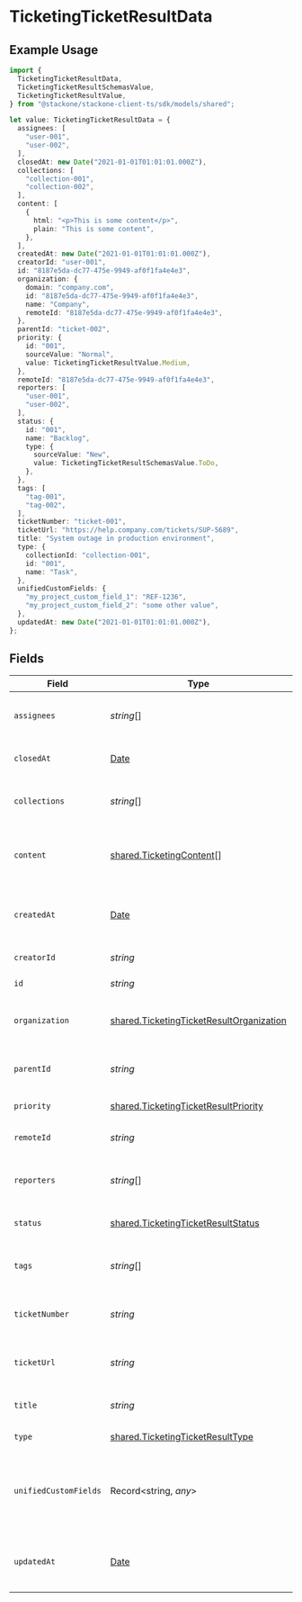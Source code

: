 # TicketingTicketResultData

## Example Usage

```typescript
import {
  TicketingTicketResultData,
  TicketingTicketResultSchemasValue,
  TicketingTicketResultValue,
} from "@stackone/stackone-client-ts/sdk/models/shared";

let value: TicketingTicketResultData = {
  assignees: [
    "user-001",
    "user-002",
  ],
  closedAt: new Date("2021-01-01T01:01:01.000Z"),
  collections: [
    "collection-001",
    "collection-002",
  ],
  content: [
    {
      html: "<p>This is some content</p>",
      plain: "This is some content",
    },
  ],
  createdAt: new Date("2021-01-01T01:01:01.000Z"),
  creatorId: "user-001",
  id: "8187e5da-dc77-475e-9949-af0f1fa4e4e3",
  organization: {
    domain: "company.com",
    id: "8187e5da-dc77-475e-9949-af0f1fa4e4e3",
    name: "Company",
    remoteId: "8187e5da-dc77-475e-9949-af0f1fa4e4e3",
  },
  parentId: "ticket-002",
  priority: {
    id: "001",
    sourceValue: "Normal",
    value: TicketingTicketResultValue.Medium,
  },
  remoteId: "8187e5da-dc77-475e-9949-af0f1fa4e4e3",
  reporters: [
    "user-001",
    "user-002",
  ],
  status: {
    id: "001",
    name: "Backlog",
    type: {
      sourceValue: "New",
      value: TicketingTicketResultSchemasValue.ToDo,
    },
  },
  tags: [
    "tag-001",
    "tag-002",
  ],
  ticketNumber: "ticket-001",
  ticketUrl: "https://help.company.com/tickets/SUP-5689",
  title: "System outage in production environment",
  type: {
    collectionId: "collection-001",
    id: "001",
    name: "Task",
  },
  unifiedCustomFields: {
    "my_project_custom_field_1": "REF-1236",
    "my_project_custom_field_2": "some other value",
  },
  updatedAt: new Date("2021-01-01T01:01:01.000Z"),
};
```

## Fields

| Field                                                                                                       | Type                                                                                                        | Required                                                                                                    | Description                                                                                                 | Example                                                                                                     |
| ----------------------------------------------------------------------------------------------------------- | ----------------------------------------------------------------------------------------------------------- | ----------------------------------------------------------------------------------------------------------- | ----------------------------------------------------------------------------------------------------------- | ----------------------------------------------------------------------------------------------------------- |
| `assignees`                                                                                                 | *string*[]                                                                                                  | :heavy_minus_sign:                                                                                          | Agents assigned to the ticket                                                                               | [<br/>"user-001",<br/>"user-002"<br/>]                                                                      |
| `closedAt`                                                                                                  | [Date](https://developer.mozilla.org/en-US/docs/Web/JavaScript/Reference/Global_Objects/Date)               | :heavy_minus_sign:                                                                                          | The date the ticket was closed                                                                              | 2021-01-01T01:01:01.000Z                                                                                    |
| `collections`                                                                                               | *string*[]                                                                                                  | :heavy_minus_sign:                                                                                          | Collections the ticket belongs to                                                                           | [<br/>"collection-001",<br/>"collection-002"<br/>]                                                          |
| `content`                                                                                                   | [shared.TicketingContent](../../../sdk/models/shared/ticketingcontent.md)[]                                 | :heavy_minus_sign:                                                                                          | Array of content associated with the ticket                                                                 |                                                                                                             |
| `createdAt`                                                                                                 | [Date](https://developer.mozilla.org/en-US/docs/Web/JavaScript/Reference/Global_Objects/Date)               | :heavy_minus_sign:                                                                                          | The timestamp when the record was created                                                                   | 2021-01-01T01:01:01.000Z                                                                                    |
| `creatorId`                                                                                                 | *string*                                                                                                    | :heavy_minus_sign:                                                                                          | The creator of the ticket                                                                                   | user-001                                                                                                    |
| `id`                                                                                                        | *string*                                                                                                    | :heavy_minus_sign:                                                                                          | Unique identifier                                                                                           | 8187e5da-dc77-475e-9949-af0f1fa4e4e3                                                                        |
| `organization`                                                                                              | [shared.TicketingTicketResultOrganization](../../../sdk/models/shared/ticketingticketresultorganization.md) | :heavy_minus_sign:                                                                                          | Organization associated with the ticket                                                                     |                                                                                                             |
| `parentId`                                                                                                  | *string*                                                                                                    | :heavy_minus_sign:                                                                                          | ID of the parent ticket if this is a sub-ticket                                                             | ticket-002                                                                                                  |
| `priority`                                                                                                  | [shared.TicketingTicketResultPriority](../../../sdk/models/shared/ticketingticketresultpriority.md)         | :heavy_minus_sign:                                                                                          | Priority of the ticket                                                                                      |                                                                                                             |
| `remoteId`                                                                                                  | *string*                                                                                                    | :heavy_minus_sign:                                                                                          | Provider's unique identifier                                                                                | 8187e5da-dc77-475e-9949-af0f1fa4e4e3                                                                        |
| `reporters`                                                                                                 | *string*[]                                                                                                  | :heavy_minus_sign:                                                                                          | Users who reported the ticket                                                                               | [<br/>"user-001",<br/>"user-002"<br/>]                                                                      |
| `status`                                                                                                    | [shared.TicketingTicketResultStatus](../../../sdk/models/shared/ticketingticketresultstatus.md)             | :heavy_minus_sign:                                                                                          | Current status of the ticket                                                                                |                                                                                                             |
| `tags`                                                                                                      | *string*[]                                                                                                  | :heavy_minus_sign:                                                                                          | The tags of the ticket                                                                                      | [<br/>"tag-001",<br/>"tag-002"<br/>]                                                                        |
| `ticketNumber`                                                                                              | *string*                                                                                                    | :heavy_minus_sign:                                                                                          | The unique ticket number or reference ID                                                                    | ticket-001                                                                                                  |
| `ticketUrl`                                                                                                 | *string*                                                                                                    | :heavy_minus_sign:                                                                                          | URL to view the ticket in the source system                                                                 | https://help.company.com/tickets/SUP-5689                                                                   |
| `title`                                                                                                     | *string*                                                                                                    | :heavy_minus_sign:                                                                                          | The title or subject of the ticket                                                                          | System outage in production environment                                                                     |
| `type`                                                                                                      | [shared.TicketingTicketResultType](../../../sdk/models/shared/ticketingticketresulttype.md)                 | :heavy_minus_sign:                                                                                          | The type of the ticket                                                                                      |                                                                                                             |
| `unifiedCustomFields`                                                                                       | Record<string, *any*>                                                                                       | :heavy_minus_sign:                                                                                          | Custom Unified Fields configured in your StackOne project                                                   | {<br/>"my_project_custom_field_1": "REF-1236",<br/>"my_project_custom_field_2": "some other value"<br/>}    |
| `updatedAt`                                                                                                 | [Date](https://developer.mozilla.org/en-US/docs/Web/JavaScript/Reference/Global_Objects/Date)               | :heavy_minus_sign:                                                                                          | The timestamp when the record was last updated                                                              | 2021-01-01T01:01:01.000Z                                                                                    |
